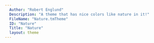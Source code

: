 ```yaml
---
  Author: "Robert Englund"
  Description: "A theme that has nice colors like nature in it!"
  FileName: "Nature.tmTheme"
  ID: "Nature"
  Title: "Nature"
  layout: theme
---
```

  
